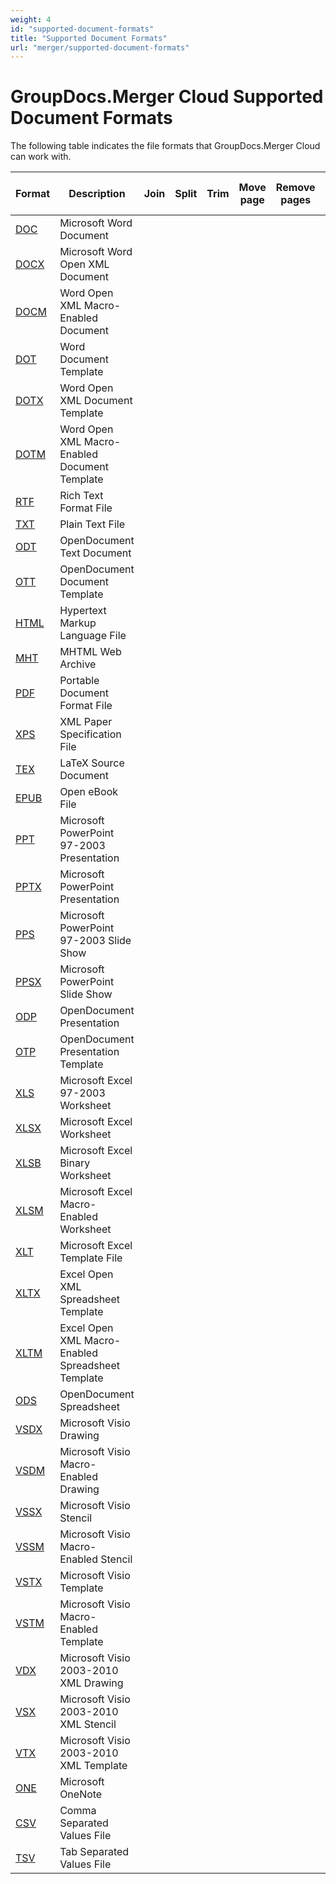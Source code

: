 ```yaml
---
weight: 4
id: "supported-document-formats"
title: "Supported Document Formats"
url: "merger/supported-document-formats"
---
```







# GroupDocs.Merger Cloud Supported Document Formats #

The following table indicates the file formats that GroupDocs.Merger Cloud can work with.

 

|Format|Description|Join|Split|Trim|Move page|Remove pages|Swap pages|Change page orientation|Rotate pages
|---|---|---|---|---|---|---|---|---|---
|[DOC](https://wiki.fileformat.com/word-processing/doc/)|Microsoft Word Document|||||||| 
|[DOCX](https://wiki.fileformat.com/word-processing/docx/)|Microsoft Word Open XML Document|||||||| 
|[DOCM](https://wiki.fileformat.com/word-processing/docm/)|Word Open XML Macro-Enabled Document|||||||| 
|[DOT](https://wiki.fileformat.com/word-processing/dot/)|Word Document Template|||||||| 
|[DOTX](https://wiki.fileformat.com/word-processing/dotx/)|Word Open XML Document Template|||||||| 
|[DOTM](https://wiki.fileformat.com/word-processing/dotm/)|Word Open XML Macro-Enabled Document Template|||||||| 
|[RTF](https://wiki.fileformat.com/word-processing/rtf/)|Rich Text Format File|||||||| 
|[TXT](https://wiki.fileformat.com/word-processing/txt/)|Plain Text File||| | | | | | 
|[ODT](https://wiki.fileformat.com/word-processing/odt/)|OpenDocument Text Document|||||||| 
|[OTT](https://wiki.fileformat.com/word-processing/ott/)|OpenDocument Document Template|||||||| 
|[HTML](https://wiki.fileformat.com/web/html/)|Hypertext Markup Language File|||||||| 
|[MHT](https://wiki.fileformat.com/web/mhtml/)|MHTML Web Archive|||||||| 
|[PDF](https://wiki.fileformat.com/view/pdf/)|Portable Document Format File||||||||
|[XPS](https://wiki.fileformat.com/page-description-language/xps/)|XML Paper Specification File||||||||
|[TEX](https://wiki.fileformat.com/page-description-language/tex/)|LaTeX Source Document||||||||
|[EPUB](https://wiki.fileformat.com/ebook/epub/)|Open eBook File||||||||
|[PPT](https://wiki.fileformat.com/presentation/ppt/)|Microsoft PowerPoint 97-2003 Presentation|||||||| 
|[PPTX](https://wiki.fileformat.com/presentation/pptx/)|Microsoft PowerPoint Presentation|||||||| 
|[PPS](https://wiki.fileformat.com/presentation/pps/)|Microsoft PowerPoint 97-2003 Slide Show|||||||| 
|[PPSX](https://wiki.fileformat.com/presentation/ppsx/)|Microsoft PowerPoint Slide Show|||||||| 
|[ODP](https://wiki.fileformat.com/presentation/odp/)|OpenDocument Presentation|||||||| 
|[OTP](https://wiki.fileformat.com/presentation/otp/)|OpenDocument Presentation Template|||||||| 
|[XLS](https://wiki.fileformat.com/spreadsheet/xls/)|Microsoft Excel 97-2003 Worksheet|||||||| 
|[XLSX](https://wiki.fileformat.com/spreadsheet/xlsx/)|Microsoft Excel Worksheet|||||||| 
|[XLSB](https://wiki.fileformat.com/spreadsheet/xlsb/)|Microsoft Excel Binary Worksheet|||||||| 
|[XLSM](https://wiki.fileformat.com/spreadsheet/xlsm/)|Microsoft Excel Macro-Enabled Worksheet|||||||| 
|[XLT](https://wiki.fileformat.com/spreadsheet/xlt/)|Microsoft Excel Template File|||||||| 
|[XLTX](https://wiki.fileformat.com/spreadsheet/xltx/)|Excel Open XML Spreadsheet Template|||||||| 
|[XLTM](https://wiki.fileformat.com/spreadsheet/xltm/)|Excel Open XML Macro-Enabled Spreadsheet Template|||||||| 
|[ODS](https://wiki.fileformat.com/spreadsheet/ods/)|OpenDocument Spreadsheet|||||||| 
|[VSDX](https://wiki.fileformat.com/image/vsdx/)|Microsoft Visio Drawing|||||||| 
|[VSDM](https://wiki.fileformat.com/image/vsdm/)|Microsoft Visio Macro-Enabled Drawing|||||||| 
|[VSSX](https://wiki.fileformat.com/image/vssx/)|Microsoft Visio Stencil|||||||| 
|[VSSM](https://wiki.fileformat.com/image/vssm/)|Microsoft Visio Macro-Enabled Stencil|||||||| 
|[VSTX](https://wiki.fileformat.com/image/vstx/)|Microsoft Visio Template|||||||| 
|[VSTM](https://wiki.fileformat.com/image/vstm/)|Microsoft Visio Macro-Enabled Template|||||||| 
|[VDX](https://wiki.fileformat.com/image/vdx/)|Microsoft Visio 2003-2010 XML Drawing|||||||| 
|[VSX](https://wiki.fileformat.com/image/vsx/)|Microsoft Visio 2003-2010 XML Stencil|||||||| 
|[VTX](https://wiki.fileformat.com/image/vtx/)|Microsoft Visio 2003-2010 XML Template|||||||| 
|[ONE](https://wiki.fileformat.com/note-taking/one/)|Microsoft OneNote|||||||| 
|[CSV](https://wiki.fileformat.com/spreadsheet/csv/)|Comma Separated Values File||| | | | | | 
|[TSV](https://wiki.fileformat.com/spreadsheet/tsv/)|Tab Separated Values File||| | | | | | 

